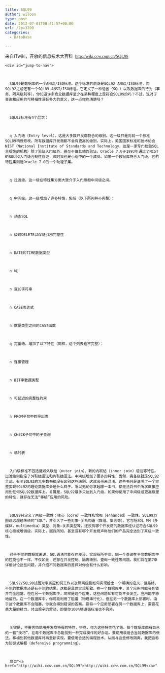 ```yaml
---
title: SQL99
author: wiloon
type: post
date: 2012-07-01T08:41:57+00:00
url: /?p=3709
categories:
  - DataBase

---
```


  来自ITwiki，开放的信息技术大百科  <span style="font-family: Verdana;">http://wiki.ccw.com.cn/SQL99

<div id="cnblogs_post_body">
  <div id="bodyContent">
    <div id="contentSub">
    
    
    <div id="jump-to-nav">
    
    
    
      SQL99是数据库的一个ANSI/ISO标准。这个标准的前身是SQL92 ANSI/ISO标准，而SQL92之前还有一个SQL89 ANSI/ISO标准。它定义了一种语言（SQL）以及数据库的行为（事务、隔离级别等）。你知道许多商业数据库至少在某种程度上是符合SQL99的吗？不过，这对于查询和应用的可移植性没有多大的意义，这一点你也清楚吗？
    
    
    
      SQL92标准有4个层次：
    
    
    
      q 入门级（Entry level）。这是大多数开发商符合的级别。这一级只是对前一个标准SQL89稍做修改。所有数据库开发商都不会有更高的级别，实际上，美国国家标准和技术协会NIST（National Institute of Standards and Technology，这是一家专门检验SQL合规性的机构）除了验证入门级外，甚至不做其他的验证。Oracle 7.0于1993年通过了NIST的SQL92入门级合规性验证，那时我也是小组中的一个成员。如果一个数据库符合入门级，它的特性集则是Oracle 7.0的一个功能子集。
    
    
    
      q 过渡级。这一级在特性集方面大致介于入门级和中间级之间。
    
    
    
      q 中间级。这一级增加了许多特性，包括（以下所列并不完整）：
    
    
    
      n 动态SQL
    
    
    
      n 级联DELETE以保证引用完整性
    
    
    
      n DATE和TIME数据类型
    
    
    
      n 域
    
    
    
      n 变长字符串
    
    
    
      n CASE表达式
    
    
    
      n 数据类型之间的CAST函数
    
    
    
      q 完备级。增加了以下特性（同样，这个列表也不完整）：
    
    
    
      n 连接管理
    
    
    
      n BIT串数据类型
    
    
    
      n 可延迟的完整性约束
    
    
    
      n FROM子句中的导出表
    
    
    
      n CHECK子句中的子查询
    
    
    
      n 临时表
    
    
    
      入门级标准不包括诸如外联结（outer join）、新的内联结（inner join）语法等特性。过渡级则指定了外联结语法和内联结语法。中间级增加了更多的特性，当然，完备级就是SQL92全部。有关SQL92的大多数书都没有区别这些级别，这就会带来混淆。这些书只是说明了一个完整实现SQL92的理论数据库会是什么样子。所以无论你拿起哪一本书，都无法将书中所学直接应用到任何SQL92数据库上。关键是，SQL92最多只达到入门级，如果你使用了中间级或更高级里的特性，就存在无法“移植”应用的风险。
    
    
    
      SQL99只定义了两级一致性：核心（core）一致性和增强（enhanced）一致性。SQL99力图远远超越传统的“SQL”，并引入了一些对象—关系构造（数组、集合等）。它包括SQL MM（多媒体，multimedia）类型、对象—关系类型等。还没有哪个开发商的数据库经认证符合SQL99核心级或增强级，实际上，据我所知，甚至没有哪个开发商声称他们的产品完全达到了某级一致性。
    
    
    
      对于不同的数据库来说，SQL语法可能存在差异，实现有所不同，同一个查询在不同数据库中的性能也不一样，不仅如此，还存在并发控制、隔离级别、查询一致性等问题。我们将在第7章详细讨论这些问题，并介绍不同数据库的差异对你会有什么影响。
    
    
    
      SQL92/SQL99试图对事务应如何工作以及隔离级别如何实现给出一个明确的定义，但最终，不同的数据库还是有不同的结果。这都是具体实现所致。在一个数据库中，某个应用可能会死锁并完全阻塞。但在另一个数据库中，同样是这个应用，这些问题却有可能不会发生，应用能平稳地运行。在一个数据库中，你可能利用了阻塞（物理串行化），但在另一个数据库上部署时，由于这个数据库不会阻塞，你就会得到错误的答案。要将一个应用部署在另一个数据库上，需要花费大量的精力，付出艰辛的劳动，即使你100%地遵循标准也不例外。
    
    
    
      关键是，不要害怕使用开发商特有的特性，毕竟，你为这些特性花了钱。每个数据库都有自己的一套“技巧”，在每个数据库中总能找到一种完成操作的好办法。要使用最适合当前数据库的做法，移植到其他数据库时再重新实现。要使用合适的编程技术，从而与这些修改隔离，我把这称为防御式编程（defensive programming）。
    
    
    
      取自"<a href="http://wiki.ccw.com.cn/SQL99">http://wiki.ccw.com.cn/SQL99</a>"
  
